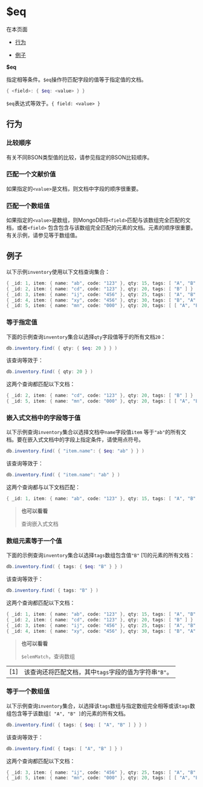 # [ ](#)$eq

[]()

在本页面

*   [行为](#behavior)

*   [例子](#examples)

**$eq**

指定相等条件。`$eq`操作符匹配字段的值等于指定值的文档。

```powershell
{ <field>: { $eq: <value> } }
```

`$eq`表达式等效于。`{ field: <value> }`

## <span id="behavior">行为</span>

### 比较顺序

有关不同BSON类型值的比较，请参见指定的BSON比较顺序。

### 匹配一个文献价值

如果指定的`<value>`是文档，则文档中字段的顺序很重要。

### 匹配一个数组值

如果指定的`<value>`是数组，则MongoDB将`<field>`匹配与该数组完全匹配的文档，或者`<field>` 包含包含与该数组完全匹配的元素的文档。元素的顺序很重要。有关示例，请参见等于数组值。

## <span id="examples">例子</span>

以下示例`inventory`使用以下文档查询集合：

```powershell
{ _id: 1, item: { name: "ab", code: "123" }, qty: 15, tags: [ "A", "B", "C" ] }
{ _id: 2, item: { name: "cd", code: "123" }, qty: 20, tags: [ "B" ] }
{ _id: 3, item: { name: "ij", code: "456" }, qty: 25, tags: [ "A", "B" ] }
{ _id: 4, item: { name: "xy", code: "456" }, qty: 30, tags: [ "B", "A" ] }
{ _id: 5, item: { name: "mn", code: "000" }, qty: 20, tags: [ [ "A", "B" ], "C" ] }
```

### 等于指定值

下面的示例查询`inventory`集合以选择`qty`字段值等于的所有文档`20`：

```powershell
db.inventory.find( { qty: { $eq: 20 } } )
```

该查询等效于：

```powershell
db.inventory.find( { qty: 20 } )
```

这两个查询都匹配以下文档：

```powershell
{ _id: 2, item: { name: "cd", code: "123" }, qty: 20, tags: [ "B" ] }
{ _id: 5, item: { name: "mn", code: "000" }, qty: 20, tags: [ [ "A", "B" ], "C" ] }
```

### 嵌入式文档中的字段等于值

以下示例查询`inventory`集合以选择文档中`name`字段值`item` 等于`"ab"`的所有文档。要在嵌入式文档中的字段上指定条件，请使用点符号。

```powershell
db.inventory.find( { "item.name": { $eq: "ab" } } )
```

该查询等效于：

```powershell
db.inventory.find( { "item.name": "ab" } )
```

这两个查询都与以下文档匹配：

```powershell
{ _id: 1, item: { name: "ab", code: "123" }, qty: 15, tags: [ "A", "B", "C" ] }
```

> **也可以看看**
>
> 查询嵌入式文档

### 数组元素等于一个值

下面的示例查询`inventory`集合以选择`tags`数组包含值`"B"` [1]的元素的所有文档：

```powershell
db.inventory.find( { tags: { $eq: "B" } } )
```

该查询等效于：

```powershell
db.inventory.find( { tags: "B" } )
```

这两个查询都匹配以下文档：

```powershell
{ _id: 1, item: { name: "ab", code: "123" }, qty: 15, tags: [ "A", "B", "C" ] }
{ _id: 2, item: { name: "cd", code: "123" }, qty: 20, tags: [ "B" ] }
{ _id: 3, item: { name: "ij", code: "456" }, qty: 25, tags: [ "A", "B" ] }
{ _id: 4, item: { name: "xy", code: "456" }, qty: 30, tags: [ "B", "A" ] }
```

> **也可以看看**
>
> `$elemMatch`，查询数组

|      |                                                       |
| ---- | ----------------------------------------------------- |
| [1]  | 该查询还将匹配文档，其中`tags`字段的值为字符串`"B"`。 |

### 等于一个数组值

以下示例查询`inventory`集合，以选择该`tags`数组与指定数组完全相等或该`tags`数组包含等于该数组`[ "A", "B" ]`的元素的所有文档。

```powershell
db.inventory.find( { tags: { $eq: [ "A", "B" ] } } )
```

该查询等效于：

```powershell
db.inventory.find( { tags: [ "A", "B" ] } )
```

这两个查询都匹配以下文档：

```powershell
{ _id: 3, item: { name: "ij", code: "456" }, qty: 25, tags: [ "A", "B" ] }
{ _id: 5, item: { name: "mn", code: "000" }, qty: 20, tags: [ [ "A", "B" ], "C" ] }
```

